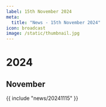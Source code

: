 ```yaml
---
label: 15th November 2024
meta:
  title: "News - 15th November 2024"
icon: broadcast
image: /static/thumbnail.jpg
---
```


# 2024
## November

{{ include "news/20241115" }}